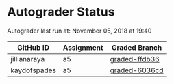 # Autograder Status
Autograder last run at: November 05, 2018 at 19:40

| GitHub ID | Assignment | Graded Branch |
|-----------|------------|---------------|
| jillianaraya | a5 | [graded-ffdb36](https://github.com/Fall2018COMP401-001/a5-jillianaraya/tree/graded-ffdb36) | 
| kaydofspades | a5 | [graded-6036cd](https://github.com/Fall2018COMP401-001/a5-kaydofspades/tree/graded-6036cd) | 
